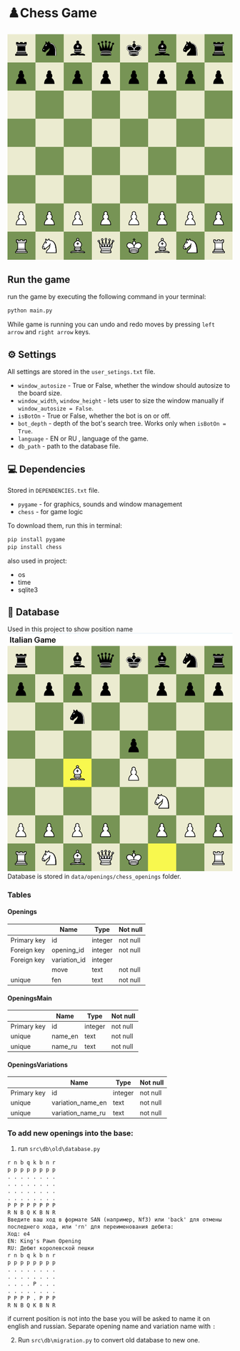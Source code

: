 # ♟️Chess Game
![board start position](assets/images/docs-images/board-start-pos.png)

## Run the game
run the game by executing the following command in your terminal:
```bash
python main.py
```

While game is running you can undo and redo moves by pressing `left arrow` and `right arrow` keys.

## ⚙️ Settings
All settings are stored in the `user_setings.txt` file.

- `window_autosize` - True or False, whether the window should autosize to the board size.
- `window_width`, `window_height` - lets user to size the window manually if `window_autosize = False`.
- `isBotOn` - True or False, whether the bot is on or off.
- `bot_depth` - depth of the bot's search tree. Works only when `isBotOn = True`.
- `language` - EN or RU , language of the game.
- `db_path` - path to the database file.

## 💻 Dependencies
Stored in `DEPENDENCIES.txt` file.
- `pygame` - for graphics, sounds and window management
- `chess` - for game logic

To download them, run this in terminal:
```bash
pip install pygame
pip install chess
```

also used in project:
- os
- time
- sqlite3

## 📄 Database
Used in this project to show position name
![db usege](assets\images\docs-images\italian-game-pos.png)
Database is stored in `data/openings/chess_openings` folder.

### Tables
#### Openings
||Name|Type|Not null|
|---|---|---|---|
|Primary key|id|integer|not null|
|Foreign key|opening_id|integer|not null|
|Foreign key|variation_id|integer||
||move|text|not null|
|unique|fen|text|not null|

#### OpeningsMain
||Name|Type|Not null|
|---|---|---|---|
|Primary key|id|integer|not null|
|unique|name_en|text|not null|
|unique|name_ru|text|not null|

#### OpeningsVariations
||Name|Type|Not null|
|---|---|---|---|
|Primary key|id|integer|not null|
|unique|variation_name_en|text|not null|
|unique|variation_name_ru|text|not null|

### To add new openings into the base:
1. run `src\db\old\database.py`

```
r n b q k b n r
p p p p p p p p
. . . . . . . .
. . . . . . . .
. . . . . . . .
. . . . . . . .
P P P P P P P P
R N B Q K B N R
Введите ваш ход в формате SAN (например, Nf3) или 'back' для отмены последнего хода, или 'rn' для переименования дебюта:
Ход: e4
EN: King's Pawn Opening
RU: Дебют королевской пешки
r n b q k b n r
p p p p p p p p
. . . . . . . .
. . . . . . . .
. . . . P . . .
. . . . . . . .
P P P P . P P P
R N B Q K B N R
```
if current position is not into the base you will be asked to name it on english and russian. Separate opening name and variation name with `:`

2. Run `src\db\migration.py` to convert old database to new one.

